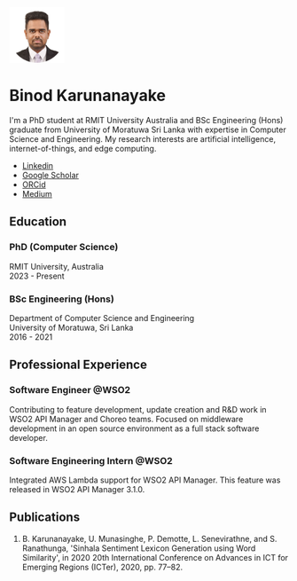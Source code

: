 <img src="/profile-photo.png" width="100">

# Binod Karunanayake

I'm a PhD student at RMIT University Australia and BSc Engineering (Hons) graduate from University of Moratuwa Sri Lanka with expertise in Computer Science and Engineering. My research interests are artificial intelligence, internet-of-things, and edge computing.

- [Linkedin](https://linkedin.com/in/binodmx)
- [Google Scholar](https://scholar.google.com/citations?user=vk7eVU0AAAAJ)
- [ORCid](https://orcid.org/0000-0002-0426-1190)
- [Medium](https://binodmx.medium.com)

## Education

### PhD (Computer Science)
RMIT University, Australia<br>
2023 - Present

### BSc Engineering (Hons)
Department of Computer Science and Engineering<br>
University of Moratuwa, Sri Lanka<br>
2016 - 2021


## Professional Experience

### Software Engineer @WSO2

Contributing to feature development, update creation and R&D work in WSO2 API Manager and Choreo teams. Focused on middleware development in an open source environment as a full stack software developer.


### Software Engineering Intern @WSO2

Integrated AWS Lambda support for WSO2 API Manager. This feature was released in WSO2 API Manager 3.1.0.

## Publications

1. B. Karunanayake, U. Munasinghe, P. Demotte, L. Senevirathne, and S. Ranathunga, 'Sinhala Sentiment Lexicon Generation using Word Similarity', in 2020 20th International Conference on Advances in ICT for Emerging Regions (ICTer), 2020, pp. 77–82.